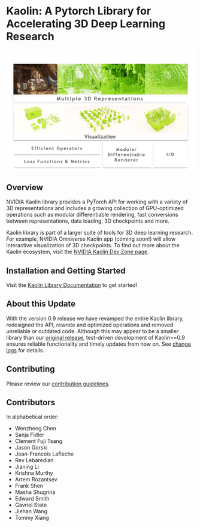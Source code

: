 # Kaolin: A Pytorch Library for Accelerating 3D Deep Learning Research

<p align="center">
    <img src="assets/kaolin.png">
</p>

## Overview
NVIDIA Kaolin library provides a PyTorch API for working with a variety of 3D representations and includes a growing collection of GPU-optimized operations such as modular differentiable rendering, fast conversions between representations, data loading, 3D checkpoints and more. 

Kaolin library is part of a larger suite of tools for 3D deep learning research. For example, NVIDIA Omniverse Kaolin app (coming soon!) will allow interactive visualization of 3D checkpoints. To find out more about the Kaolin ecosystem, visit the [NVIDIA Kaolin Dev Zone page](https://developer.nvidia.com/kaolin).

## Installation and Getting Started

Visit the [Kaolin Library Documentation](https://kaolin.readthedocs.io/en/latest/) to get started!

## About this Update

With the version 0.9 release we have revamped the entire Kaolin library, redesigned the API, rewrote and optimized operations and removed unreliable or outdated code. Although this may appear to be a smaller library than our [original release](https://github.com/NVIDIAGameWorks/kaolin/tree/v0.1), test-driven development of Kaolin>=0.9 ensures reliable functionality and timely updates from now on. See [change logs](https://github.com/NVIDIAGameWorks/kaolin/releases/tag/v0.9) for details.

## Contributing

Please review our [contribution guidelines](CONTRIBUTING.md).

## Contributors

In alphabetical order:

- Wenzheng Chen
- Sanja Fidler
- Clement Fuji Tsang
- Jason Gorski
- Jean-Francois Lafleche
- Rev Lebaredian
- Jianing Li
- Krishna Murthy
- Artem Rozantsev
- Frank Shen
- Masha Shugrina
- Edward Smith
- Gavriel State
- Jiehan Wang
- Tommy Xiang

